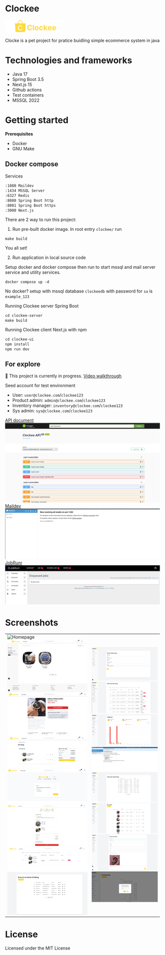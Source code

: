# Clockee
![Clockee logo](./assets/logo.png)

Clocke is a pet project for pratice buidling simple ecommerce system in java 
# Technologies and frameworks
- Java 17 
- Spring Boot 3.5
- Next.js 15
- Github actions 
- Test containers 
- MSSQL 2022


# Getting started
**Prerequisites**
- Docker 
- GNU Make 

## Docker compose 
Services
``` 
:1080 Maildev 
:1434 MSSQL Server 
:6327 Redis 
:8080 Spring Boot http
:8081 Spring Boot https
:3000 Next.js
```

There are 2 way to run this project: 
1. Run pre-built docker image.
In root entry `clockee/` run 
``` 
make build 
```
You all set!

2. Run application in local source code 

Setup docker and docker compose then run to start mssql and mail server service and utility services. 
```
docker compose up -d 
```
No docker? setup with mssql database `clockeedb` with password for `sa` is `example_123`

Running Clockee server Spring Boot
```
cd clockee-server 
make build
```

Running Clockee client Next.js with npm 
``` 
cd clockee-ui
npm install 
npm run dev 
```

## For explore 
🚧 This project is currently in progress. [Video walkthrough](https://www.youtube.com/watch?v=4C7IJjjg0o0&list=PL6XbmwursK7Zlu8Vv41GYQTuETwrh30zr&index=1)

Seed account for test environment 
- User: `user@clockee.com`/`clockee123`
- Product admin: `admin@clockee.com`/`clockee123`
- Inventory manager: `inventory@clockee.com`/`clockee123`
- Sys admin: `sys@clockee.com`/`clockee123`

[API document](https://localhost:8081/api/swagger-ui/index.html#/)
![swagger-ui](./assets/swagger.png)
[Maildev](http://localhost:1080/#/)
![maildev](./assets/mail-dev.png)
[JobRunr](http://localhost:8000/dashboard/jobs)
![JobRunr](./assets/jobrunr.png)

# Screenshots 
<table>
    <tbody>
        <tr>
            <td>
                <img src="./assets/showcase/1. home.png" alt="Homepage"/>
                <img src="./assets/showcase/2. filter-product.png" alt="Filter Product"/>
                <img src="./assets/showcase/3. product-details.png" alt="Product Details"/>
                <img src="./assets/showcase/4. cart.png" alt="Cart"/>
                <img src="./assets/showcase/5. checkout-address.png" alt="Checkout Address"/>
                <img src="./assets/showcase/6. checkout-confirm.png" alt="Checkout Confirm"/>
                <img src="./assets/showcase/7. customer-order-history.png" alt="Customer Order History"/>
                <img src="./assets/showcase/8. sys-admin-overview.png" alt="System Admin Overview"/>
            </td>
            <td>
                <img src="./assets/showcase/9. create-login.png" alt="Create Login"/>
                <img src="./assets/showcase/10. admin-order-proccessing.png" alt="Admin Order Processing"/>
                <img src="./assets/showcase/11. revinue-order-summary.png" alt="Revenue Order Summary"/>
                <img src="./assets/showcase/12. order-email-notice.png" alt="Order Email Notice"/>
                <img src="./assets/showcase/13. customer.png" alt="Customer"/>
                <img src="./assets/showcase/14. admin-product-overview.png" alt="Admin Product Overview"/>
                <img src="./assets/showcase/15. admin-product-details.png" alt="Admin Product Details"/>
                <img src="./assets/showcase/16. supplier.png" alt="Supplier"/>
            </td>
        </tr>
    </tbody>
</table>

# License

Licensed under the MIT License
